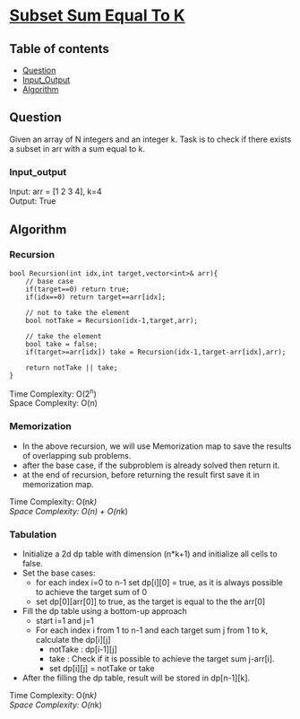 # [Subset Sum Equal To K](https://www.codingninjas.com/studio/problems/subset-sum-equal-to-k_8230844?challengeSlug=striver-sde-challenge&leftPanelTab=0)

## Table of contents

- [Question](#question)
- [Input_Output](#input_output)
- [Algorithm](#algorithm)

## Question
Given an array of N integers and an integer k. Task is to check if there exists a subset in arr with a sum equal to k.

### Input_output
Input: arr = [1 2 3 4], k=4 </br>
Output: True

## Algorithm

### Recursion
```
bool Recursion(int idx,int target,vector<int>& arr){
    // base case
    if(target==0) return true;
    if(idx==0) return target==arr[idx];

    // not to take the element
    bool notTake = Recursion(idx-1,target,arr);
    
    // take the element
    bool take = false;
    if(target>=arr[idx]) take = Recursion(idx-1,target-arr[idx],arr);

    return notTake || take;
}
```

Time Complexity: O(2<sup>n</sup>) </br>
Space Complexity: O(n)

### Memorization
- In the above recursion, we will use Memorization map to save the results of overlapping sub problems.
- after the base case, if the subproblem is already solved then return it.
- at the end of recursion, before returning the result first save it in memorization map.

Time Complexity: O(n*k) </br>
Space Complexity: O(n) + O(n*k)

### Tabulation
- Initialize a 2d dp table with dimension (n*k+1) and initialize all cells to false.
- Set the base cases:
    - for each index i=0 to n-1 set dp[i][0] = true, as it is always possible to achieve the target sum of 0
    - set dp[0][arr[0]] to true, as the target is equal to the the arr[0]
- Fill the dp table using a bottom-up approach
    - start i=1 and j=1
    - For each index i from 1 to n-1 and each target sum j from 1 to k, calculate the dp[i][j]
        - notTake : dp[i-1][j]
        - take : Check if it is possible to achieve the target sum j-arr[i].
        - set dp[i][j] = notTake or take
- After the filling the dp table, result will be stored in dp[n-1][k].

Time Complexity: O(n*k) </br>
Space Complexity: O(n*k)